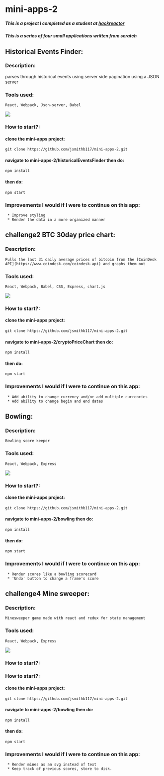 # mini-apps-2

##### This is a project I completed as a student at [hackreactor](http://hackreactor.com)
##### This is a series of four small applications written from scratch

## Historical Events Finder:

### Description:
   parses through historical events using server side pagination using a JSON server

### Tools used:
    React, Webpack, Json-server, Babel

  ![](/historicalEventsFinder/historicalEventsFinder.png)

### How to start?:
####  clone the mini-apps project:
    git clone https://github.com/jsmithb117/mini-apps-2.git

#### navigate to mini-apps-2/historicalEventsFinder then do:
    npm install

#### then do:
    npm start

 ### Improvements I would  if I were to continue on this app:
     * Improve styling
     * Render the data in a more organized manner

## challenge2 BTC 30day price chart:

### Description:
    Pulls the last 31 daily average prices of bitcoin from the [CoinDesk API](https://www.coindesk.com/coindesk-api) and graphs them out

### Tools used:
    React, Webpack, Babel, CSS, Express, chart.js

  ![](/images/btcGraph.png)

### How to start?:
####  clone the mini-apps project:
    git clone https://github.com/jsmithb117/mini-apps-2.git

#### navigate to mini-apps-2/cryptoPriceChart then do:
    npm install

#### then do:
    npm start

 ### Improvements I would  if I were to continue on this app:
     * Add ability to change currency and/or add multiple currencies
     * Add ability to change begin and end dates


## Bowling:

### Description:
    Bowling score keeper

### Tools used:
    React, Webpack, Express

  ![](/bowling/bowling.png)

### How to start?:
####  clone the mini-apps project:
    git clone https://github.com/jsmithb117/mini-apps-2.git

#### navigate to mini-apps-2/bowling then do:
    npm install

#### then do:
    npm start

 ### Improvements I would  if I were to continue on this app:
     * Render scores like a bowling scorecard
     * 'Undo' button to change a frame's score


## challenge4 Mine sweeper:

### Description:
    Minesweeper game made with react and redux for state management

### Tools used:
    React, Webpack, Express

  ![](/minesweeper/exampleBoard.png)

### How to start?:
### How to start?:
####  clone the mini-apps project:
    git clone https://github.com/jsmithb117/mini-apps-2.git

#### navigate to mini-apps-2/bowling then do:
    npm install

#### then do:
    npm start

 ### Improvements I would  if I were to continue on this app:
     * Render mines as an svg instead of text
     * Keep track of previous scores, store to disk.